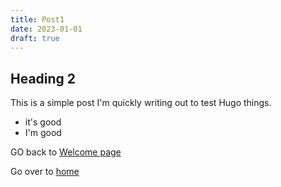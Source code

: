 ```yaml
---
title: Post1
date: 2023-01-01
draft: true
---
```


## Heading 2

This is a simple post I'm quickly writing out to test Hugo things.

- it's good
- I'm good

GO back to [Welcome page](../welcome)

Go over to [home](../)

